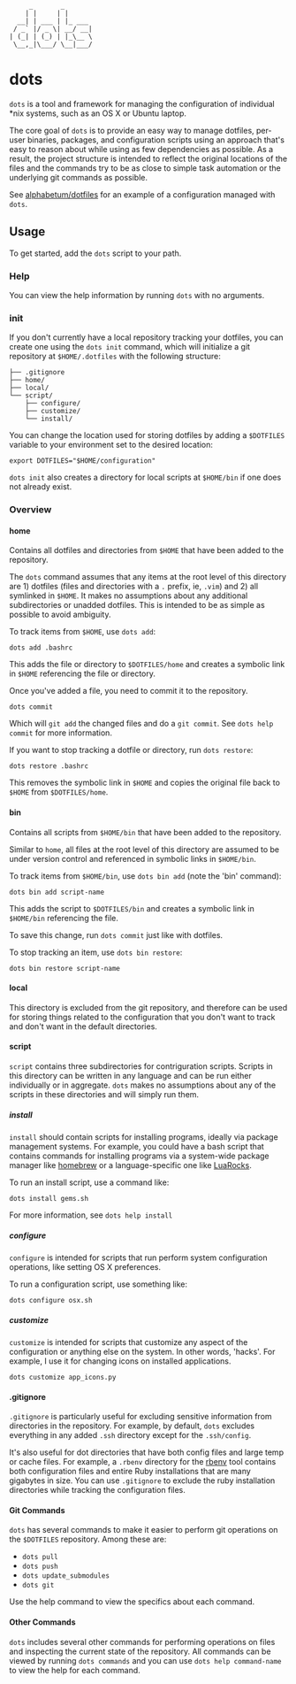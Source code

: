          _       _
        | |     | |
      __| | ___ | |_ ___
     / _` |/ _ \| __/ __|
    | (_| | (_) | |_\__ \
     \__,_|\___/ \__|___/

# dots

`dots` is a tool and framework for managing the configuration of individual
\*nix systems, such as an OS X or Ubuntu laptop.

The core goal of `dots` is to provide an easy way to manage dotfiles, per-user
binaries, packages, and configuration scripts using an approach that's easy to
reason about while using as few dependencies as possible. As a result,
the project structure is intended to reflect the original locations of
the files and the commands try to be as close to simple task automation
or the underlying git commands as possible.

See [alphabetum/dotfiles](https://github.com/alphabetum/dotfiles) for an
example of a configuration managed with `dots`.

## Usage

To get started, add the `dots` script to your path.

### Help

You can view the help information by running `dots` with no arguments.

### init

If you don't currently have a local repository tracking your dotfiles,
you can create one using the `dots init` command, which will initialize
a git repository at `$HOME/.dotfiles` with the following structure:


    ├── .gitignore
    ├── home/
    ├── local/
    └── script/
        ├── configure/
        ├── customize/
        └── install/

You can change the location used for storing dotfiles by adding a
`$DOTFILES` variable to your environment set to the desired location:

    export DOTFILES="$HOME/configuration"

`dots init` also creates a directory for local scripts at `$HOME/bin` if one
does not already exist.

### Overview

#### home

Contains all dotfiles and directories from `$HOME` that have been added to the
repository.

The `dots` command assumes that any items at the root level of this directory
are 1) dotfiles (files and directories with a `.` prefix, ie, `.vim`) and 2)
all symlinked in `$HOME`. It makes no assumptions about any additional
subdirectories or unadded dotfiles. This is intended to be as simple as
possible to avoid ambiguity.

To track items from `$HOME`, use `dots add`:

    dots add .bashrc

This adds the file or directory to `$DOTFILES/home` and creates a symbolic link
in `$HOME` referencing the file or directory.

Once you've added a file, you need to commit it to the repository.

    dots commit

Which will `git add` the changed files and do a `git commit`. See `dots
help commit` for more information.

If you want to stop tracking a dotfile or directory, run `dots restore`:

    dots restore .bashrc

This removes the symbolic link in `$HOME` and copies the original file back to
`$HOME` from `$DOTFILES/home`.

#### bin

Contains all scripts from `$HOME/bin` that have been added to the
repository.

Similar to `home`, all files at the root level of this directory are assumed to
be under version control and referenced in symbolic links in
`$HOME/bin`.

To track items from `$HOME/bin`, use `dots bin add` (note the 'bin'
command):

    dots bin add script-name

This adds the script to `$DOTFILES/bin` and creates a symbolic link in
`$HOME/bin` referencing the file.

To save this change, run `dots commit` just like with dotfiles.

To stop tracking an item, use `dots bin restore`:

    dots bin restore script-name

#### local

This directory is excluded from the git repository, and therefore can be
used for storing things related to the configuration that you don't want
to track and don't want in the default directories.

#### script

`script` contains three subdirectories for contriguration scripts.
Scripts in this directory can be written in any language and can be run
either individually or in aggregate. `dots` makes no assumptions about
any of the scripts in these directories and will simply run them.

##### install

`install` should contain scripts for installing programs, ideally via
package management systems. For example, you could have a bash script
that contains commands for installing programs via a system-wide package
manager like [homebrew](http://brew.sh/) or a language-specific one like
[LuaRocks](http://luarocks.org/).

To run an install script, use a command like:

    dots install gems.sh

For more information, see `dots help install`

##### configure

`configure` is intended for scripts that run perform system
configuration operations, like setting OS X preferences.

To run a configuration script, use something like:

    dots configure osx.sh

##### customize

`customize` is intended for scripts that customize any aspect of the
configuration or anything else on the system. In other words, 'hacks'.
For example, I use it for changing icons on installed applications.

    dots customize app_icons.py


#### .gitignore

`.gitignore` is particularly useful for excluding sensitive information
from directories in the repository. For example, by default, `dots`
excludes everything in any added `.ssh` directory except for the
`.ssh/config`.

It's also useful for dot directories that have both config files and
large temp or cache files. For example, a `.rbenv` directory for the
[rbenv](https://github.com/sstephenson/rbenv) tool contains both
configuration files and entire Ruby installations that are many
gigabytes in size. You can use `.gitignore` to exclude the ruby
installation directories while tracking the configuration files.

#### Git Commands

`dots` has several commands to make it easier to perform git operations
on the `$DOTFILES` repository. Among these are:

- `dots pull`
- `dots push`
- `dots update_submodules`
- `dots git`

Use the help command to view the specifics about each command.

#### Other Commands

`dots` includes several other commands for performing operations on
files and inspecting the current state of the repository. All commands
can be viewed by running `dots commands` and you can use
`dots help command-name` to view the help for each command.
